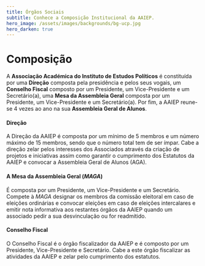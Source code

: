 ```yaml
---
title: Órgãos Sociais
subtitle: Conhece a Composição Institucional da AAIEP.
hero_image: /assets/images/backgrounds/bg-ucp.jpg
hero_darken: true
---
```


# Composição

A **Associação Académica do Instituto de Estudos Políticos** é constituída por uma **Direção** composta pela presidência e pelos seus vogais, um **Conselho Fiscal** composto por um Presidente, um Vice-Presidente e um Secretário(a), uma **Mesa da Assembleia Geral** composta por um Presidente, um Vice-Presidente e um Secretário(a). Por fim, a AAIEP reune-se 4 vezes ao ano na sua **Assembleia Geral de Alunos**. 

#### Direção

A Direção da AAIEP é composta por um mínimo de 5 membros e um número máximo de 15 membros, sendo que o número total tem de ser ímpar. Cabe a direção zelar pelos interesses dos Associados através da criação de projetos e iniciativas assim como garantir o cumprimento dos Estatutos da AAIEP e convocar a Assembleia Geral de Alunos (AGA). 

#### A Mesa da Assembleia Geral (_MAGA_)

É composta por um Presidente, um Vice-Presidente e um Secretário. Compete à *MAGA* designar os membros da comissão eleitoral em caso de eleições ordinárias e convocar eleições em caso de eleições intercalares e emitir nota informativa aos restantes órgãos da AAIEP quando um associado pedir a sua desvinculação ou for readmitido. 

#### Conselho Fiscal

O Conselho Fiscal é o órgão fiscalizador da AAIEP e é composto por um Presidente, Vice-Presidente e Secretário. Cabe a este órgão fiscalizar as atividades da AAIEP e zelar pelo cumprimento dos estatutos. 

